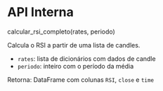 # API Interna
  
calcular_rsi_completo(rates, periodo)
  
Calcula o RSI a partir de uma lista de candles.
  
- `rates`: lista de dicionários com dados de candle
- `periodo`: inteiro com o período da média
  
Retorna: DataFrame com colunas `RSI`, `close` e `time`
  
